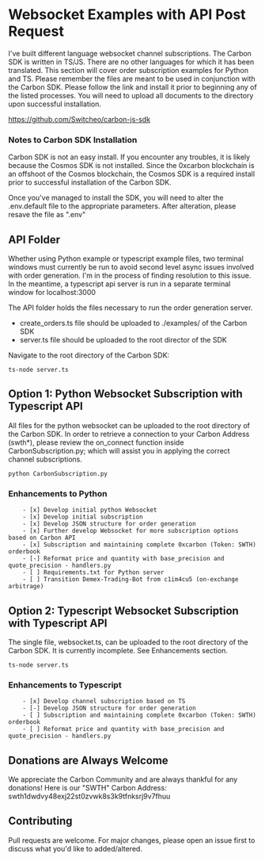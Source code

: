 # Websocket Examples with API Post Request
I've built different language websocket channel subscriptions. The Carbon SDK is written in TS/JS. There are no other languages for which it has been translated. This section will cover order subscription examples for Python and TS. Please remember the files are meant to be used in conjunction with the Carbon SDK. Please follow the link and install it prior to beginning any of the listed processes. You will need to upload all documents to the directory upon successful installation.

<https://github.com/Switcheo/carbon-js-sdk>

### Notes to Carbon SDK Installation
Carbon SDK is not an easy install. If you encounter any troubles, it is likely because the Cosmos SDK is not installed. Since the 0xcarbon blockchain is an offshoot of the Cosmos blockchain, the Cosmos SDK is a required install prior to successful installation of the Carbon SDK.

Once you've managed to install the SDK, you will need to alter the .env.default file to the appropriate parameters. After alteration, please resave the file as ".env"

## API Folder
Whether using Python example or typescript example files, two terminal windows must currently be run to avoid second level async issues involved with order generation. I'm in the process of finding resolution to this issue. In the meantime, a typescript api server is run in a separate terminal window for localhost:3000

The API folder holds the files necessary to run the order generation server.

- create_orders.ts file should be uploaded to ./examples/ of the Carbon SDK
- server.ts file should be uploaded to the root director of the SDK

Navigate to the root directory of the Carbon SDK:
```
ts-node server.ts
```

## Option 1: Python Websocket Subscription with Typescript API
All files for the python websocket can be uploaded to the root directory of the Carbon SDK. In order to retrieve a connection to your Carbon Address (swth*), please review the on_connect function inside CarbonSubscription.py; which will assist you in applying the correct channel subscriptions.

```
python CarbonSubscription.py
```

### Enhancements to Python
        - [x] Develop initial python Websocket
        - [x] Develop initial subscription
        - [x] Develop JSON structure for order generation
        - [x] Further develop Websocket for more subscription options based on Carbon API
        - [x] Subscription and maintaining complete 0xcarbon (Token: SWTH) orderbook
        - [-] Reformat price and quantity with base_precision and quote_precision - handlers.py
        - [ ] Requirements.txt for Python server
        - [ ] Transition Demex-Trading-Bot from c1im4cu5 (on-exchange arbitrage)


## Option 2: Typescript Websocket Subscription with Typescript API
The single file, websocket.ts, can be uploaded to the root directory of the Carbon SDK. It is currently incomplete. See Enhancements section.

```
ts-node server.ts
```

### Enhancements to Typescript
        - [x] Develop channel subscription based on TS
        - [-] Develop JSON structure for order generation
        - [ ] Subscription and maintaining complete 0xcarbon (Token: SWTH) orderbook
        - [ ] Reformat price and quantity with base_precision and quote_precision - handlers.py

## Donations are Always Welcome
We appreciate the Carbon Community and are always thankful for any donations! Here is our "SWTH" Carbon Address: swth1dwdvy48exj22st0zvwk8s3k9tfnksrj9v7fhuu

## Contributing
Pull requests are welcome. For major changes, please open an issue first to discuss what you'd like to added/altered.
